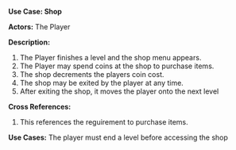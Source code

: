 **Use Case: Shop**

**Actors:** The Player

**Description:** 
1) The Player finishes a level and the shop menu appears.
2) The Player may spend coins at the shop to purchase items.
3) The shop decrements the players coin cost.
4) The shop may be exited by the player at any time.
5) After exiting the shop, it moves the player onto the next level

**Cross References:**
1) This references the reguirement to purchase items.

**Use Cases:**
The player must end a level before accessing the shop
